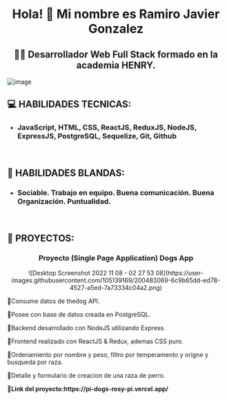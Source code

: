 <h1 align="center">Hola! 👋 Mi nombre es Ramiro Javier Gonzalez</h1>

<h2 align="center">👩‍💻 Desarrollador Web Full Stack formado en la academia HENRY.</h2>

![image](https://user-images.githubusercontent.com/105139169/200481147-b10b6401-bb25-449e-b8fc-fedf078a7f8b.png)

<h2>💻 HABILIDADES TECNICAS:</h2>
<ul>
  <li><h3>JavaScript, HTML, CSS, ReactJS, ReduxJS, NodeJS, ExpressJS, PostgreSQL, Sequelize, Git, Github</h3></li>
</ul>

<br>
<h2>🎈 HABILIDADES BLANDAS:</h2>
<ul>
  <li><h3>Sociable. Trabajo en equipo. Buena comunicación. Buena Organización. Puntualidad.</h3></li>
</ul>

<br>
<h2>🎯 PROYECTOS:</h2>
<h3 align="center">Proyecto (Single Page Application) Dogs App</h3>
<p align="center">
  ![Desktop Screenshot 2022 11 08 - 02 27 53 08](https://user-images.githubusercontent.com/105139169/200483069-6c9b65dd-ed78-4527-a5ed-7a73334c04a2.png)
</p>
<p>🔹Consume datos de thedog API.</p>
<p>🔹Posee con base de datos creada en PostgreSQL.</p>
<p>🔹Backend desarrollado con NodeJS utilizando Express.</p>
<p>🔹Frontend realizado con ReactJS & Redux, ademas CSS puro.</p>
<p>🔹Ordenamiento por nombre y peso, filtro por temperamento y origne y busqueda por raza.</p>
<p>🔹Detalle y formulario de creacion de una raza de perro.</p>
<b>🔹Link del proyecto:https://pi-dogs-rosy-pi.vercel.app/ </b>


<!--
**ramirogz1/ramirogz1** is a ✨ _special_ ✨ repository because its `README.md` (this file) appears on your GitHub profile.

Here are some ideas to get you started:

- 🔭 I’m currently working on ...
- 🌱 I’m currently learning ...
- 👯 I’m looking to collaborate on ...
- 🤔 I’m looking for help with ...
- 💬 Ask me about ...
- 📫 How to reach me: ...
- 😄 Pronouns: ...
- ⚡ Fun fact: ...
-->



